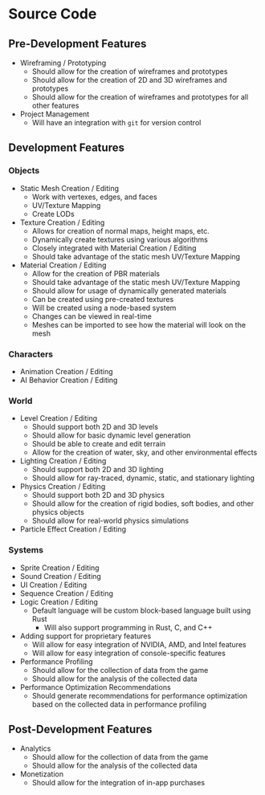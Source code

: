 # Source Code

## Pre-Development Features

* Wireframing / Prototyping
  * Should allow for the creation of wireframes and prototypes
  * Should allow for the creation of 2D and 3D wireframes and prototypes
  * Should allow for the creation of wireframes and prototypes for all other features
* Project Management
  * Will have an integration with `git` for version control

## Development Features

### Objects

* Static Mesh Creation / Editing
  * Work with vertexes, edges, and faces
  * UV/Texture Mapping
  * Create LODs
* Texture Creation / Editing
  * Allows for creation of normal maps, height maps, etc.
  * Dynamically create textures using various algorithms
  * Closely integrated with Material Creation / Editing
  * Should take advantage of the static mesh UV/Texture Mapping
* Material Creation / Editing
  * Allow for the creation of PBR materials
  * Should take advantage of the static mesh UV/Texture Mapping
  * Should allow for usage of dynamically generated materials
  * Can be created using pre-created textures
  * Will be created using a node-based system
  * Changes can be viewed in real-time
  * Meshes can be imported to see how the material will look on the mesh

### Characters

* Animation Creation / Editing
* AI Behavior Creation / Editing

### World

* Level Creation / Editing
  * Should support both 2D and 3D levels
  * Should allow for basic dynamic level generation
  * Should be able to create and edit terrain
  * Allow for the creation of water, sky, and other environmental effects
* Lighting Creation / Editing
  * Should support both 2D and 3D lighting
  * Should allow for ray-traced, dynamic, static, and stationary lighting
* Physics Creation / Editing
  * Should support both 2D and 3D physics
  * Should allow for the creation of rigid bodies, soft bodies, and other physics objects
  * Should allow for real-world physics simulations
* Particle Effect Creation / Editing

### Systems

* Sprite Creation / Editing
* Sound Creation / Editing
* UI Creation / Editing
* Sequence Creation / Editing
* Logic Creation / Editing
  * Default language will be custom block-based language built using Rust
    * Will also support programming in Rust, C, and C++
* Adding support for proprietary features
  * Will allow for easy integration of NVIDIA, AMD, and Intel features
  * Will allow for easy integration of console-specific features
* Performance Profiling
  * Should allow for the collection of data from the game
  * Should allow for the analysis of the collected data
* Performance Optimization Recommendations
  * Should generate recommendations for performance optimization based on the collected data in performance profiling

## Post-Development Features

* Analytics
  * Should allow for the collection of data from the game
  * Should allow for the analysis of the collected data
* Monetization
  * Should allow for the integration of in-app purchases
